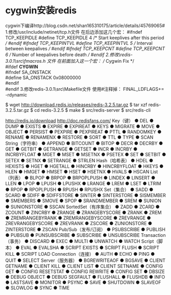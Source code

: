 # cygwin安装redis

cygwin下编译http://blog.csdn.net/shan165310175/article/details/45769065#
1.修改/usr/include/netinet/tcp.h文件
在后边添加这几个宏：
#ifndef TCP_KEEPIDLE
#define TCP_KEEPIDLE	 4	/* Start keeplives after this period */
#endif
#ifndef TCP_KEEPINTVL
#define TCP_KEEPINTVL	 5	/* Interval between keepalives */
#endif
#ifndef TCP_KEEPCNT
#define TCP_KEEPCNT 6	/* Number of keepalives before death */
#endif
2.修改\redis-3.0.1\src\fmacros.h 文件
在前面加入这一个宏：
/* Cygwin Fix */   
#ifdef __CYGWIN__   
#ifndef SA_ONSTACK   
#define SA_ONSTACK 0x08000000   
#endif   
#endif
3.修改redis-3.0.1\src\Makefile文件
使用#注释掉： FINAL_LDFLAGS+= -rdynamic

$ wget http://download.redis.io/releases/redis-3.2.5.tar.gz
$ tar xzf redis-3.2.5.tar.gz
$ cd redis-3.2.5
$ make
$ src/redis-server
$ src/redis-cli

http://redis.io/download
http://doc.redisfans.com/
Key（键）
  ● DEL
  ● DUMP
  ● EXISTS
  ● EXPIRE
  ● EXPIREAT
  ● KEYS
  ● MIGRATE
  ● MOVE
  ● OBJECT
  ● PERSIST
  ● PEXPIRE
  ● PEXPIREAT
  ● PTTL
  ● RANDOMKEY
  ● RENAME
  ● RENAMENX
  ● RESTORE
  ● SORT
  ● TTL
  ● TYPE
  ● SCAN
String（字符串）
  ● APPEND
  ● BITCOUNT
  ● BITOP
  ● DECR
  ● DECRBY
  ● GET
  ● GETBIT
  ● GETRANGE
  ● GETSET
  ● INCR
  ● INCRBY
  ● INCRBYFLOAT
  ● MGET
  ● MSET
  ● MSETNX
  ● PSETEX
  ● SET
  ● SETBIT
  ● SETEX
  ● SETNX
  ● SETRANGE
  ● STRLEN
Hash（哈希表）
  ● HDEL
  ● HEXISTS
  ● HGET
  ● HGETALL
  ● HINCRBY
  ● HINCRBYFLOAT
  ● HKEYS
  ● HLEN
  ● HMGET
  ● HMSET
  ● HSET
  ● HSETNX
  ● HVALS
  ● HSCAN
List（列表）
  ● BLPOP
  ● BRPOP
  ● BRPOPLPUSH
  ● LINDEX
  ● LINSERT
  ● LLEN
  ● LPOP
  ● LPUSH
  ● LPUSHX
  ● LRANGE
  ● LREM
  ● LSET
  ● LTRIM
  ● RPOP
  ● RPOPLPUSH
  ● RPUSH
  ● RPUSHX
Set（集合）
  ● SADD
  ● SCARD
  ● SDIFF
  ● SDIFFSTORE
  ● SINTER
  ● SINTERSTORE
  ● SISMEMBER
  ● SMEMBERS
  ● SMOVE
  ● SPOP
  ● SRANDMEMBER
  ● SREM
  ● SUNION
  ● SUNIONSTORE
  ● SSCAN
SortedSet（有序集合）
  ● ZADD
  ● ZCARD
  ● ZCOUNT
  ● ZINCRBY
  ● ZRANGE
  ● ZRANGEBYSCORE
  ● ZRANK
  ● ZREM
  ● ZREMRANGEBYRANK
  ● ZREMRANGEBYSCORE
  ● ZREVRANGE
  ● ZREVRANGEBYSCORE
  ● ZREVRANK
  ● ZSCORE
  ● ZUNIONSTORE
  ● ZINTERSTORE
  ● ZSCAN
Pub/Sub（发布/订阅）
  ● PSUBSCRIBE
  ● PUBLISH
  ● PUBSUB
  ● PUNSUBSCRIBE
  ● SUBSCRIBE
  ● UNSUBSCRIBE
Transaction（事务）
  ● DISCARD
  ● EXEC
  ● MULTI
  ● UNWATCH
  ● WATCH
Script（脚本）
  ● EVAL
  ● EVALSHA
  ● SCRIPT EXISTS
  ● SCRIPT FLUSH
  ● SCRIPT KILL
  ● SCRIPT LOAD
Connection（连接）
  ● AUTH
  ● ECHO
  ● PING
  ● QUIT
  ● SELECT
Server（服务器）
  ● BGREWRITEAOF
  ● BGSAVE
  ● CLIENT GETNAME
  ● CLIENT KILL
  ● CLIENT LIST
  ● CLIENT SETNAME
  ● CONFIG GET
  ● CONFIG RESETSTAT
  ● CONFIG REWRITE
  ● CONFIG SET
  ● DBSIZE
  ● DEBUG OBJECT
  ● DEBUG SEGFAULT
  ● FLUSHALL
  ● FLUSHDB
  ● INFO
  ● LASTSAVE
  ● MONITOR
  ● PSYNC
  ● SAVE
  ● SHUTDOWN
  ● SLAVEOF
  ● SLOWLOG
  ● SYNC
  ● TIME

